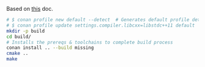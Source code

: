 Based on [this](https://docs.conan.io/en/latest/getting_started.html) doc.

```bash
# $ conan profile new default --detect  # Generates default profile detecting GCC and sets old ABI
# $ conan profile update settings.compiler.libcxx=libstdc++11 default  # Sets libcxx to C++11 ABI
mkdir -p build
cd build/
# Installs the prereqs & toolchains to complete build process
conan install .. --build missing
cmake ..
make
```
